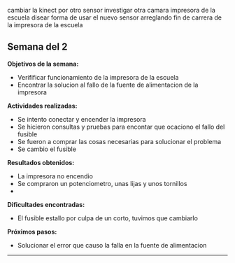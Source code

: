 cambiar la kinect por otro sensor
investigar otra camara
impresora de la escuela
disear forma de usar el nuevo sensor
arreglando fin de carrera de la impresora de la escuela

## Semana del 2

**Objetivos de la semana:**  
-  Verifificar funcionamiento de la impresora de la escuela
-  Encontrar la solucion al fallo de la fuente de alimentacion de la impresora 

**Actividades realizadas:**  
-  Se intento conectar y encender la impresora
-  Se hicieron consultas y pruebas para encontar que ocaciono el fallo del fusible
-  Se fueron a comprar las cosas necesarias para solucionar el problema
-  Se cambio el fusible

**Resultados obtenidos:**  
-  La impresora no encendio
-  Se compraron un potenciometro, unas lijas y unos tornillos
-  

**Dificultades encontradas:**  
-  El fusible estallo por culpa de un corto, tuvimos que cambiarlo

**Próximos pasos:**  
-  Solucionar el error que causo la falla en la fuente de alimentacion

---
